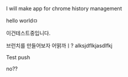 I will make app for chrome history management

hello worldㅁ

이건테스트중입니다. 

브런치를 만들어보자 어떩까ㅣ?
alksjdflkjasdlfkj

Test push 

no??
